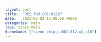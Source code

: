 ```yaml
---
layout: post
title:  "메인_회상_001~012장"
date:   2021-03-02 13:00:00 +0000
categories: Main
Tags: Story Main
SceneCode: ["scene_skip_cp001-012_q1_s10"]
---
```

